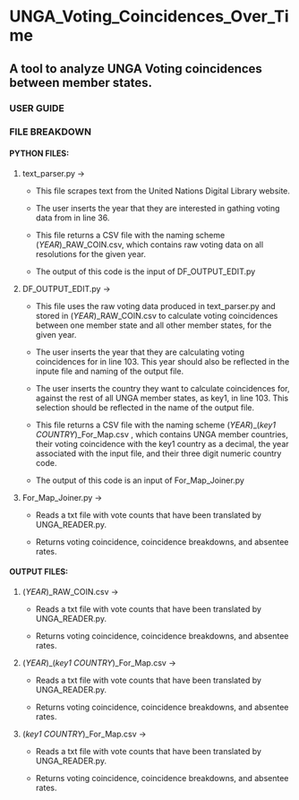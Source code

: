 # UNGA_Voting_Coincidences_Over_Time
## A tool to analyze UNGA Voting coincidences between member states.

### USER GUIDE













### FILE BREAKDOWN

#### PYTHON FILES:
    
1. text_parser.py ->   
   * This file scrapes text from the United Nations Digital Library website.

   * The user inserts the year that they are interested in gathing voting data from in line 36.

   * This file returns a CSV file with the naming scheme  (*YEAR*)_RAW_COIN.csv, which contains raw voting data on all resolutions for the given year.

   * The output of this code is the input of DF_OUTPUT_EDIT.py
                    
   
2. DF_OUTPUT_EDIT.py  ->    
   * This file uses the raw voting data produced in text_parser.py and stored in (*YEAR*)_RAW_COIN.csv to calculate voting coincidences between one member state and all other member states, for the given year.
  
   * The user inserts the year that they are calculating voting coincidences for in line 103. This year should also be reflected in the inpute file and naming of the output file.
   
   * The user inserts the country they want to calculate coincidences for, against the rest of all UNGA member states, as key1, in line 103. This selection should be reflected in the name of the output file.   
   
   * This file returns a CSV file with the naming scheme (*YEAR*)_(*key1 COUNTRY*)_For_Map.csv , which contains UNGA member countries, their voting coincidence with the key1 country as a decimal, the year associated with the input file, and their three digit numeric country code.
   
   * The output of this code is an input of For_Map_Joiner.py  
  

3. For_Map_Joiner.py ->    
   * Reads a txt file with vote counts that have been translated by UNGA_READER.py.  
  
   * Returns voting coincidence, coincidence breakdowns, and absentee rates.    
  

#### OUTPUT FILES:
  
1. (*YEAR*)_RAW_COIN.csv  ->    
   * Reads a txt file with vote counts that have been translated by UNGA_READER.py.  
  
   * Returns voting coincidence, coincidence breakdowns, and absentee rates.  
  
  
2. (*YEAR*)_(*key1 COUNTRY*)_For_Map.csv  ->    
   * Reads a txt file with vote counts that have been translated by UNGA_READER.py.  
  
   * Returns voting coincidence, coincidence breakdowns, and absentee rates.    
  
  
3. (*key1 COUNTRY*)_For_Map.csv  ->    
   * Reads a txt file with vote counts that have been translated by UNGA_READER.py.  
  
   * Returns voting coincidence, coincidence breakdowns, and absentee rates.              
            
